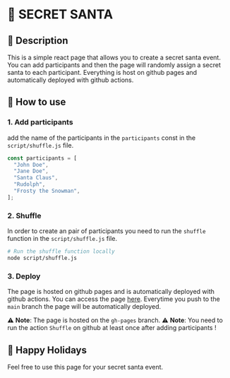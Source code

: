 # 🎅 SECRET SANTA

## 🎄 Description

This is a simple react page that allows you to create a secret santa event. You can add participants and then the page will randomly assign a secret santa to each participant. Everything is host on github pages and automatically deployed with github actions.

## 🎁 How to use

### 1. Add participants

add the name of the participants in the `participants` const in the `script/shuffle.js` file.

```javascript
const participants = [
  "John Doe",
  "Jane Doe",
  "Santa Claus",
  "Rudolph",
  "Frosty the Snowman",
];
```

### 2. Shuffle

In order to create an pair of participants you need to run the `shuffle` function in the `script/shuffle.js` file.

```bash
# Run the shuffle function locally
node script/shuffle.js
```

### 3. Deploy

The page is hosted on github pages and is automatically deployed with github actions. You can access the page [here](https://<your-github-account>/secret-santa/).
Everytime you push to the `main` branch the page will be automatically deployed.

:warning: **Note**: The page is hosted on the `gh-pages` branch.
:warning: **Note**: You need to run the action `Shuffle` on github at least once after adding participants !

## 🤶 Happy Holidays

Feel free to use this page for your secret santa event.
